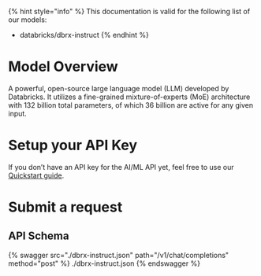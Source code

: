 [#references:start]: <> ({ "template": "openapi" })
{% hint style="info" %}
This documentation is valid for the following list of our models:
* databricks/dbrx-instruct
{% endhint %}

# Model Overview
A powerful, open-source large language model (LLM) developed by Databricks. It utilizes a fine-grained mixture-of-experts (MoE) architecture with 132 billion total parameters, of which 36 billion are active for any given input.

# Setup your API Key
If you don’t have an API key for the AI/ML API yet, feel free to use our [Quickstart guide](https://docs.aimlapi.com/quickstart/setting-up).

# Submit a request
## API Schema
{% swagger src="./dbrx-instruct.json" path="/v1/chat/completions" method="post" %}
./dbrx-instruct.json
{% endswagger %}


[#references:end]: <> ({})